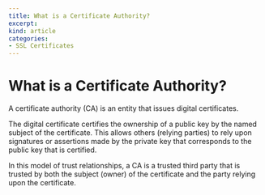 ```yaml
---
title: What is a Certificate Authority?
excerpt: 
kind: article
categories:
- SSL Certificates
---
```


# What is a Certificate Authority?

A certificate authority (CA) is an entity that issues digital certificates.

The digital certificate certifies the ownership of a public key by the named subject of the certificate. This allows others (relying parties) to rely upon signatures or assertions made by the private key that corresponds to the public key that is certified.

In this model of trust relationships, a CA is a trusted third party that is trusted by both the subject (owner) of the certificate and the party relying upon the certificate.

